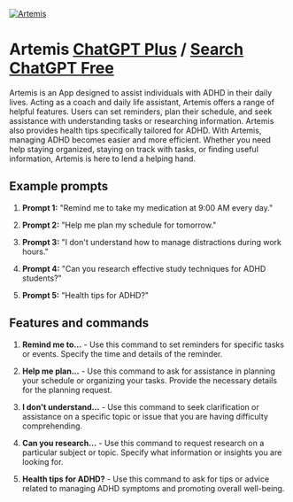 
[![Artemis](https://files.oaiusercontent.com/file-LNK69M1hqx3dTf1MAkBwAynb?se=2123-10-16T21%3A39%3A53Z&sp=r&sv=2021-08-06&sr=b&rscc=max-age%3D31536000%2C%20immutable&rscd=attachment%3B%20filename%3DArtemis.jpg&sig=7JkZTo8VXjoZh2XTVDdqzhlXAsR9MfGpqvl/gG66lcI%3D)](https://chat.openai.com/g/g-j18lgab91-artemis)

# Artemis [ChatGPT Plus](https://chat.openai.com/g/g-j18lgab91-artemis) / [Search ChatGPT Free](https://gptcall.net/index.html#/?search=Artemis)

Artemis is an App designed to assist individuals with ADHD in their daily lives. Acting as a coach and daily life assistant, Artemis offers a range of helpful features. Users can set reminders, plan their schedule, and seek assistance with understanding tasks or researching information. Artemis also provides health tips specifically tailored for ADHD. With Artemis, managing ADHD becomes easier and more efficient. Whether you need help staying organized, staying on track with tasks, or finding useful information, Artemis is here to lend a helping hand.

## Example prompts

1. **Prompt 1:** "Remind me to take my medication at 9:00 AM every day."

2. **Prompt 2:** "Help me plan my schedule for tomorrow."

3. **Prompt 3:** "I don't understand how to manage distractions during work hours."

4. **Prompt 4:** "Can you research effective study techniques for ADHD students?"

5. **Prompt 5:** "Health tips for ADHD?"

## Features and commands

1. **Remind me to...** - Use this command to set reminders for specific tasks or events. Specify the time and details of the reminder.

2. **Help me plan...** - Use this command to ask for assistance in planning your schedule or organizing your tasks. Provide the necessary details for the planning request.

3. **I don't understand...** - Use this command to seek clarification or assistance on a specific topic or issue that you are having difficulty comprehending.

4. **Can you research...** - Use this command to request research on a particular subject or topic. Specify what information or insights you are looking for.

5. **Health tips for ADHD?** - Use this command to ask for tips or advice related to managing ADHD symptoms and promoting overall well-being.


